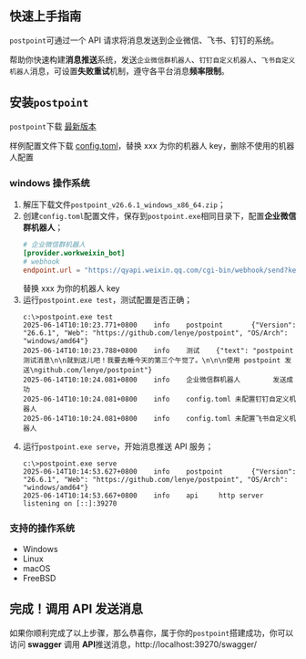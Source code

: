## 快速上手指南

`postpoint`可通过一个 API 请求将消息发送到企业微信、飞书、钉钉的系统。

帮助你快速构建**消息推送**系统，发送`企业微信群机器人`、`钉钉自定义机器人`、`飞书自定义机器人`消息，可设置**失败重试**机制，遵守各平台消息**频率限制**。

## 安装`postpoint`

`postpoint`下载 [最新版本](https://github.com/lenye/postpoint/releases)

样例配置文件下载 [config.toml](https://github.com/lenye/postpoint/tree/main/config.toml)，替换 xxx 为你的机器人 key，删除不使用的机器人配置

### windows 操作系统

1. 解压下载文件`postpoint_v26.6.1_windows_x86_64.zip`；
2. 创建`config.toml`配置文件，保存到`postpoint.exe`相同目录下，配置**企业微信群机器人**；
    ```toml
    # 企业微信群机器人
    [provider.workweixin_bot]
    # webhook
    endpoint.url = "https://qyapi.weixin.qq.com/cgi-bin/webhook/send?key=xxx"
    ```
   替换 xxx 为你的机器人 key
3. 运行`postpoint.exe test`，测试配置是否正确；
   ```shell
   c:\>postpoint.exe test
   2025-06-14T10:10:23.771+0800    info    postpoint       {"Version": "26.6.1", "Web": "https://github.com/lenye/postpoint", "OS/Arch": "windows/amd64"}
   2025-06-14T10:10:23.788+0800    info    测试    {"text": "postpoint 测试消息\n\n就到这儿吧！我要去睡今天的第三个午觉了。\n\n\n使用 postpoint 发送\ngithub.com/lenye/postpoint"}
   2025-06-14T10:10:24.081+0800    info    企业微信群机器人        发送成功
   2025-06-14T10:10:24.081+0800    info    config.toml 未配置钉钉自定义机器人
   2025-06-14T10:10:24.081+0800    info    config.toml 未配置飞书自定义机器人
   ```
4. 运行`postpoint.exe serve`，开始消息推送 API 服务；
   ```shell
   c:\>postpoint.exe serve
   2025-06-14T10:14:53.627+0800    info    postpoint       {"Version": "26.6.1", "Web": "https://github.com/lenye/postpoint", "OS/Arch": "windows/amd64"}
   2025-06-14T10:14:53.667+0800    info    api     http server listening on [::]:39270
   ```   

### 支持的操作系统

* Windows
* Linux
* macOS
* FreeBSD

## 完成！调用 API 发送消息

如果你顺利完成了以上步骤，那么恭喜你，属于你的`postpoint`搭建成功，你可以访问 **swagger** 调用 **API**推送消息，http://localhost:39270/swagger/
